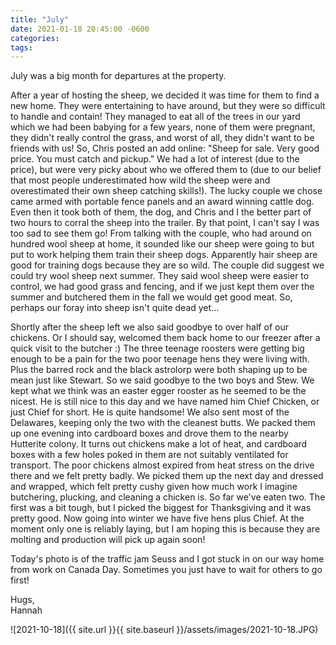 ```yaml
---
title: "July"
date: 2021-01-18 20:45:00 -0600
categories:
tags:
---
```


July was a big month for departures at the property. 

After a year of hosting the sheep, we decided it was time for them to find a new home. They were entertaining to have around, but they were so difficult to handle and contain! They managed to eat all of the trees in our yard which we had been babying for a few years, none of them were pregnant, they didn't really control the grass, and worst of all, they didn't want to be friends with us! So, Chris posted an add online: "Sheep for sale. Very good price. You must catch and pickup." We had a lot of interest (due to the price), but were very picky about who we offered them to (due to our belief that most people underestimated how wild the sheep were and overestimated their own sheep catching skills!). The lucky couple we chose came armed with portable fence panels and an award winning cattle dog. Even then it took both of them, the dog, and Chris and I the better part of two hours to corral the sheep into the trailer. By that point, I can't say I was too sad to see them go! From talking with the couple, who had around on hundred wool sheep at home, it sounded like our sheep were going to but put to work helping them train their sheep dogs. Apparently hair sheep are good for training dogs because they are so wild. The couple did suggest we could try wool sheep next summer. They said wool sheep were easier to control, we had good grass and fencing, and if we just kept them over the summer and butchered them in the fall we would get good meat. So, perhaps our foray into sheep isn't quite dead yet...

Shortly after the sheep left we also said goodbye to over half of our chickens. Or I should say, welcomed them back home to our freezer after a quick visit to the butcher :) The three teenage roosters were getting big enough to be a pain for the two poor teenage hens they were living with. Plus the barred rock and the black astrolorp were both shaping up to be mean just like Stewart. So we said goodbye to the two boys and Stew. We kept what we think was an easter egger rooster as he seemed to be the nicest. He is still nice to this day and we have named him Chief Chicken, or just Chief for short. He is quite handsome! We also sent most of the Delawares, keeping only the two with the cleanest butts. We packed them up one evening into cardboard boxes and drove them to the nearby Hutterite colony. It turns out chickens make a lot of heat, and cardboard boxes with a few holes poked in them are not suitably ventilated for transport. The poor chickens almost expired from heat stress on the drive there and we felt pretty badly. We picked them up the next day and dressed and wrapped, which felt pretty cushy given how much work I imagine butchering, plucking, and cleaning a chicken is. So far we've eaten two. The first was a bit tough, but I picked the biggest for Thanksgiving and it was pretty good. Now going into winter we have five hens plus Chief. At the moment only one is reliably laying, but I am hoping this is because they are molting and production will pick up again soon!

Today's photo is of the traffic jam Seuss and I got stuck in on our way home from work on Canada Day. Sometimes you just have to wait for others to go first!

Hugs,<br />
Hannah

![2021-10-18]({{ site.url }}{{ site.baseurl }}/assets/images/2021-10-18.JPG)